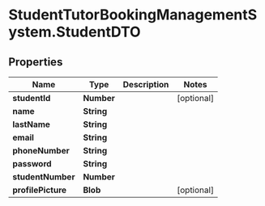# StudentTutorBookingManagementSystem.StudentDTO

## Properties
Name | Type | Description | Notes
------------ | ------------- | ------------- | -------------
**studentId** | **Number** |  | [optional] 
**name** | **String** |  | 
**lastName** | **String** |  | 
**email** | **String** |  | 
**phoneNumber** | **String** |  | 
**password** | **String** |  | 
**studentNumber** | **Number** |  | 
**profilePicture** | **Blob** |  | [optional] 
